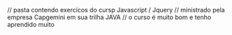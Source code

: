 // pasta contendo exercícos do cursp Javascript / Jquery 
// ministrado pela empresa Capgemini em sua trilha JAVA
// o curso é muito bom e tenho aprendido muito 